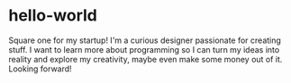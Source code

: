 # hello-world
Square one for my startup!
I'm a curious designer passionate for creating stuff. I want to learn more about programming so I can turn my ideas into reality and explore my creativity, maybe even make some money out of it. Looking forward!
